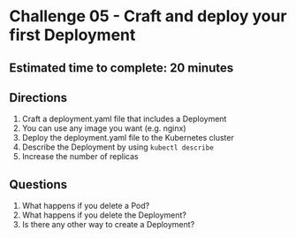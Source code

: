 # Challenge 05 - Craft and deploy your first Deployment
## Estimated time to complete: 20 minutes

## Directions
1. Craft a deployment.yaml file that includes a Deployment
2. You can use any image you want (e.g. nginx)
3. Deploy the deployment.yaml file to the Kubernetes cluster
4. Describe the Deployment by using `kubectl describe`
5. Increase the number of replicas

## Questions
1. What happens if you delete a Pod?
2. What happens if you delete the Deployment?
3. Is there any other way to create a Deployment?